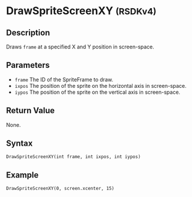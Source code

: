 # DrawSpriteScreenXY <small>(RSDKv4)</small>

## Description
Draws `frame` at a specified X and Y position in screen-space.

## Parameters
- `frame`
The ID of the SpriteFrame to draw.
- `ixpos`
The position of the sprite on the horizontal axis in screen-space.
- `iypos`
The position of the sprite on the vertical axis in screen-space.

## Return Value
None.

## Syntax
```
DrawSpriteScreenXY(int frame, int ixpos, int iypos)
```

## Example
```
DrawSpriteScreenXY(0, screen.xcenter, 15)
```